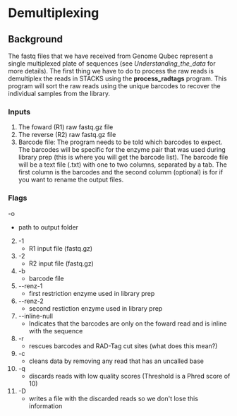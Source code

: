# Demultiplexing  
  
## Background  
  
The fastq files that we have received from Genome Qubec represent a single multiplexed plate of sequences (see *Understanding_the_data* for more details). The first thing we have to do to process the raw reads is demultiplex the reads in STACKS using the **process_radtags** program. This program will sort the raw reads using the unique barcodes to recover the individual samples from the library.   
  
### Inputs   
1) The foward (R1) raw fastq.gz file
2) The reverse (R2) raw fastq.gz file
3) Barcode file: The program needs to be told which barcodes to expect. The barcodes will be specific for the enzyme pair that was used during library prep (this is where you will get the barcode list). The barcode file will be a text file (.txt) with one to two columns, separated by a tab. The first column is the barcodes and the second columm (optional) is for if you want to rename the output files.
  
### Flags  
 -o
   - path to output folder
2) -1
   - R1 input file (fastq.gz)
3) -2
   - R2 input file (fastq.gz)
4) -b
   - barcode file
5) --renz-1
   - first restriction enzyme used in library prep
6) --renz-2
   - second restiction enzyme used in library prep
7) --inline-null
   - Indicates that the barcodes are only on the foward read and is inline with the sequence
8) -r
   - rescues barcodes and RAD-Tag cut sites (what does this mean?)
9) -c
    - cleans data by removing any read that has an uncalled base
10) -q
    - discards reads with low quality scores (Threshold is a Phred score of 10)
11) -D
    - writes a file with the discarded reads so we don't lose this information
